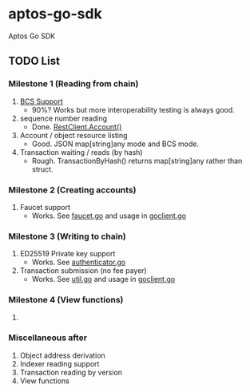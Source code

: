 # aptos-go-sdk
Aptos Go SDK

## TODO List
### Milestone 1 (Reading from chain)
1. [BCS Support](bcs.go)
    - 90%? Works but more interoperability testing is always good.
2. sequence number reading
    - Done. [RestClient.Account()](client.go)
3. Account / object resource listing
    - Good. JSON map[string]any mode and BCS mode.
4. Transaction waiting / reads (by hash)
    - Rough. TransactionByHash() returns map[string]any rather than struct.

### Milestone 2 (Creating accounts)
1. Faucet support
    - Works. See [faucet.go](faucet.go) and usage in [goclient.go](cmd/goclient/goclient.go)

### Milestone 3 (Writing to chain)
1. ED25519 Private key support
    - Works. See [authenticator.go](authenticator.go)
2. Transaction submission (no fee payer)
    - Works. See [util.go](util.go)  and usage in [goclient.go](cmd/goclient/goclient.go)

### Milestone 4 (View functions)
1. 

### Miscellaneous after
1. Object address derivation
2. Indexer reading support
3. Transaction reading by version
4. View functions

